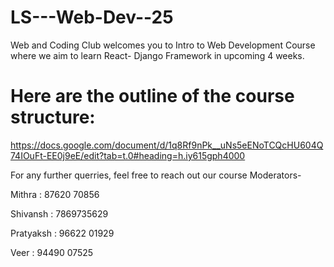 # LS---Web-Dev--25
Web and Coding Club welcomes you to Intro to Web Development Course where we aim to learn React- Django Framework in upcoming 4 weeks.

# Here are the outline of the course structure:

https://docs.google.com/document/d/1q8Rf9nPk__uNs5eENoTCQcHU604Q74IOuFt-EE0j9eE/edit?tab=t.0#heading=h.iy615gph4000

For any further querries, feel free to reach out our course Moderators-


Mithra :  87620 70856

Shivansh : 7869735629

Pratyaksh : 96622 01929

Veer : 94490 07525

